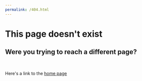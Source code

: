 ```yaml
---
permalink: /404.html
---
```

<h1>This page doesn't exist</h1>
<h2>Were you trying to reach a different page?</h2><br>
<p>Here's a link to the <a href="https://andreaschristensen89.github.io/cleancopenhagen/">home page</a>
